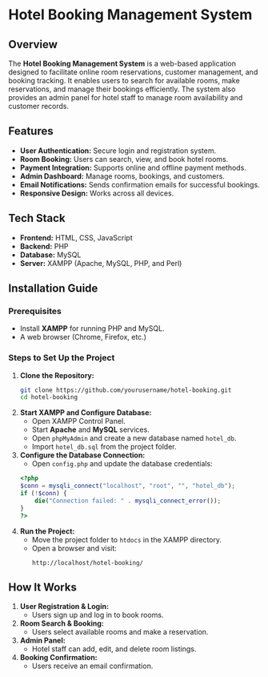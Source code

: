 # Hotel Booking Management System



## Overview
The **Hotel Booking Management System** is a web-based application designed to facilitate online room reservations, customer management, and booking tracking. It enables users to search for available rooms, make reservations, and manage their bookings efficiently. The system also provides an admin panel for hotel staff to manage room availability and customer records.

## Features
- **User Authentication:** Secure login and registration system.
- **Room Booking:** Users can search, view, and book hotel rooms.
- **Payment Integration:** Supports online and offline payment methods.
- **Admin Dashboard:** Manage rooms, bookings, and customers.
- **Email Notifications:** Sends confirmation emails for successful bookings.
- **Responsive Design:** Works across all devices.



## Tech Stack
- **Frontend:** HTML, CSS, JavaScript
- **Backend:** PHP
- **Database:** MySQL
- **Server:** XAMPP (Apache, MySQL, PHP, and Perl)

## Installation Guide
### Prerequisites
- Install **XAMPP** for running PHP and MySQL.
- A web browser (Chrome, Firefox, etc.)

### Steps to Set Up the Project
1. **Clone the Repository:**
   ```bash
   git clone https://github.com/yourusername/hotel-booking.git
   cd hotel-booking
   ```
2. **Start XAMPP and Configure Database:**
   - Open XAMPP Control Panel.
   - Start **Apache** and **MySQL** services.
   - Open `phpMyAdmin` and create a new database named `hotel_db`.
   - Import `hotel_db.sql` from the project folder.
3. **Configure the Database Connection:**
   - Open `config.php` and update the database credentials:
   ```php
   <?php
   $conn = mysqli_connect("localhost", "root", "", "hotel_db");
   if (!$conn) {
       die("Connection failed: " . mysqli_connect_error());
   }
   ?>
   ```
4. **Run the Project:**
   - Move the project folder to `htdocs` in the XAMPP directory.
   - Open a browser and visit:
     ```
     http://localhost/hotel-booking/
     ```


## How It Works
1. **User Registration & Login:**
   - Users sign up and log in to book rooms.
2. **Room Search & Booking:**
   - Users select available rooms and make a reservation.
3. **Admin Panel:**
   - Hotel staff can add, edit, and delete room listings.
4. **Booking Confirmation:**
   - Users receive an email confirmation.


